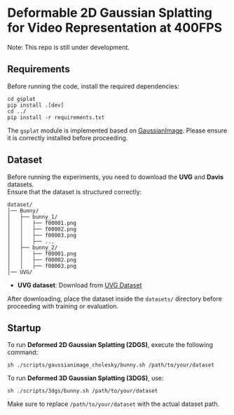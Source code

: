 # **Deformable 2D Gaussian Splatting for Video Representation at 400FPS**
Note: This repo is still under development.
## **Requirements**
Before running the code, install the required dependencies:

```
cd gsplat
pip install .[dev]
cd ../
pip install -r requirements.txt
```

The `gsplat` module is implemented based on [GaussianImage](https://github.com/Xinjie-Q/GaussianImage). Please ensure it is correctly installed before proceeding.

## **Dataset**
Before running the experiments, you need to download the **UVG** and **Davis** datasets.  
Ensure that the dataset is structured correctly:

```
dataset/
│── Bunny/
│   ├── bunny_1/
│   │   ├── f00001.png
│   │   ├── f00002.png
│   │   ├── f00003.png
│   │   ├── ...
│   ├── bunny_2/
│   │   ├── f00001.png
│   │   ├── f00002.png
│   │   ├── f00003.png
│── UVG/
```

- **UVG dataset**: Download from [UVG Dataset](https://ultravideo.fi/dataset.html)

After downloading, place the dataset inside the `datasets/` directory before proceeding with training or evaluation.

## **Startup**
To run **Deformed 2D Gaussian Splatting (2DGS)**, execute the following command:

```
sh ./scripts/gaussianimage_cholesky/bunny.sh /path/to/your/dataset
```

To run **Deformed 3D Gaussian Splatting (3DGS)**, use:

```
sh ./scripts/3dgs/bunny.sh /path/to/your/dataset
```

Make sure to replace `/path/to/your/dataset` with the actual dataset path.




